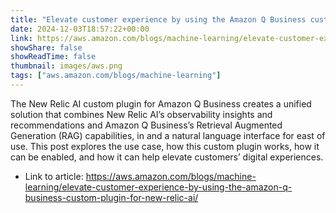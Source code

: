 ```yaml
---
title: "Elevate customer experience by using the Amazon Q Business custom plugin for New Relic AI"
date: 2024-12-03T18:57:22+00:00
link: https://aws.amazon.com/blogs/machine-learning/elevate-customer-experience-by-using-the-amazon-q-business-custom-plugin-for-new-relic-ai/
showShare: false
showReadTime: false
thumbnail: images/aws.png
tags: ["aws.amazon.com/blogs/machine-learning"]
---
```

The New Relic AI custom plugin for Amazon Q Business creates a unified solution that combines New Relic AI’s observability insights and recommendations and Amazon Q Business’s Retrieval Augmented Generation (RAG) capabilities, in and a natural language interface for east of use. This post explores the use case, how this custom plugin works, how it can be enabled, and how it can help elevate customers’ digital experiences.

- Link to article: https://aws.amazon.com/blogs/machine-learning/elevate-customer-experience-by-using-the-amazon-q-business-custom-plugin-for-new-relic-ai/